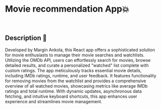 # Movie recommendation App💥

<br />

## Description 💬

Developed by Margin Ankola, this React app offers a sophisticated solution for movie enthusiasts to manage their movie searches and watchlists. Utilizing the OMDb API, users can effortlessly search for movies, browse detailed results, and curate a personalized "watched" list complete with custom ratings. The app meticulously tracks essential movie details, including IMDb ratings, runtime, and user feedback. It features functionality for removing movies from the watchlist and provides a comprehensive overview of all watched movies, showcasing metrics like average IMDb ratings and total runtime. With dynamic updates, asynchronous data fetching, and intuitive keyboard shortcuts, this app enhances user experience and streamlines movie management.

